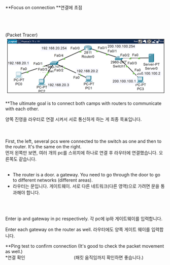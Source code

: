 **Focus on connection **연결에 초점
<br>
<br>
<br>
<br>
<br>
(Packet Tracer)
![image break](../../Pictur/step1/vn.step1.png)
<br>
<br>
**The ultimate goal is to connect both camps with routers to communicate with each other.

양쪽 진영을 라우터로 연결 시켜서 서로 통신하게 하는 게 최종 목표입니다.  
<br>
<br>
<br>
First, the left, several pcs were connected to the switch as one and then to the router. It's the same on the right.                   
먼저 왼쪽만 보면, 여러 개의 pc를 스위치에 하나로 연결 후 라우터에 연결했습니다. 오른쪽도 같습니다.
<br>
<br>
* The router is a door. a gateway. You need to go through the door to go to different networks (different areas).
* 라우터는 문입니다. 게이트웨이. 서로 다른 네트워크(다른 영역)으로 가려면 문을 통과해야 합니다. 
<br>
<br>

Enter ip and gateway in pc respectively. 각 pc에 ip와 게이트웨이를 입력합니다. 

Enter each gateway on the router as well. 라우터에도 양쪽 게이트 웨이를 입력합니다. 

**Ping test to confirm connection (It's good to check the packet movement as well.)
<br>*연결 확인&nbsp;&nbsp;&nbsp;&nbsp;&nbsp;&nbsp;&nbsp;&nbsp;&nbsp;&nbsp;&nbsp;&nbsp;&nbsp;&nbsp;&nbsp;&nbsp;&nbsp;&nbsp;&nbsp;&nbsp; &nbsp;&nbsp;&nbsp;&nbsp;&nbsp;&nbsp;&nbsp;&nbsp;&nbsp;&nbsp;&nbsp;&nbsp;&nbsp;&nbsp;&nbsp;&nbsp;&nbsp;  (패킷 움직임까지 확인하면 좋습니다.)





















